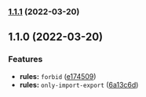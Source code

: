 ### [1.1.1](https://github.com/artlaman/eslint-plugin-index/compare/v1.1.0...v1.1.1) (2022-03-20)

## 1.1.0 (2022-03-20)

### Features

- **rules:** `forbid` ([e174509](https://github.com/artlaman/eslint-plugin-index/commit/e174509797812e96483333b92b7d4e93a475346f))
- **rules:** `only-import-export` ([6a13c6d](https://github.com/artlaman/eslint-plugin-index/commit/6a13c6d8d28ad0d0472157fae8841d8bb038edfd))
